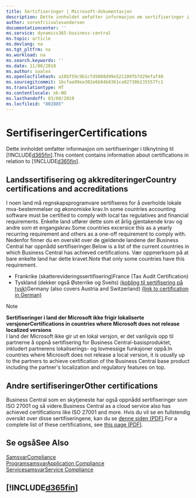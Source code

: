 ```yaml
---
title: Sertifiseringer | Microsoft-dokumentasjon
description: Dette innholdet omfatter informasjon om sertifiseringer i tilknytning til Business Central.
author: sorenfriisalexandersen
documentationcenter: ''
ms.service: dynamics365-business-central
ms.topic: article
ms.devlang: na
ms.tgt_pltfrm: na
ms.workload: na
ms.search.keywords: ''
ms.date: 11/08/2018
ms.author: soalex
ms.openlocfilehash: a18bf59c9b1cfd5008d99e521109fb7d29efaf48
ms.sourcegitcommit: 1bcfaa99ea302e6b84b8361ca02730b135557fc1
ms.translationtype: HT
ms.contentlocale: nb-NO
ms.lasthandoff: 03/08/2019
ms.locfileid: "802885"
---
```

# <a name="certifications"></a><span data-ttu-id="1016e-103">Sertifiseringer</span><span class="sxs-lookup"><span data-stu-id="1016e-103">Certifications</span></span>  
<span data-ttu-id="1016e-104">Dette innholdet omfatter informasjon om sertifiseringer i tilknytning til [!INCLUDE[d365fin](../includes/d365fin_md.md)].</span><span class="sxs-lookup"><span data-stu-id="1016e-104">This content contains information about certifications in relation to [!INCLUDE[d365fin](../includes/d365fin_md.md)].</span></span>  

## <a name="country-certifications-and-accreditations"></a><span data-ttu-id="1016e-105">Landssertifisering og akkrediteringer</span><span class="sxs-lookup"><span data-stu-id="1016e-105">Country certifications and accreditations</span></span>
<span data-ttu-id="1016e-106">I noen land må regnskapsprogramvare sertifiseres for å overholde lokale mva-bestemmelser og økonomiske krav.</span><span class="sxs-lookup"><span data-stu-id="1016e-106">In some countries accounting software must be certified to comply with local tax regulatives and financial requirements.</span></span> <span data-ttu-id="1016e-107">Enkelte land utfører dette som et årlig gjentakende krav og andre som et engangskrav.</span><span class="sxs-lookup"><span data-stu-id="1016e-107">Some countries excersice this as a yearly recurring requirement and others as a one-off requirement to comply with.</span></span> <span data-ttu-id="1016e-108">Nedenfor finner du en oversikt over de gjeldende landene der Business Central har oppnådd sertifiseringer.</span><span class="sxs-lookup"><span data-stu-id="1016e-108">Below is a list of the current countries in which Business Central has achieved certifications.</span></span> <span data-ttu-id="1016e-109">Vær oppmerksom på at bare enkelte land har dette kravet.</span><span class="sxs-lookup"><span data-stu-id="1016e-109">Note that only some countries have this requirement.</span></span>  
- <span data-ttu-id="1016e-110">Frankrike (skatterevideringssertifisering)</span><span class="sxs-lookup"><span data-stu-id="1016e-110">France (Tax Audit Certification)</span></span>
- <span data-ttu-id="1016e-111">Tyskland (dekker også Østerrike og Sveits) [(kobling til sertifisering på tysk)](https://www.bdo.de/de-de/themen/softwarebescheinungen/bdo/microsoft-dynamics-365-business-central)</span><span class="sxs-lookup"><span data-stu-id="1016e-111">Germany (also covers Austria and Switzerland) [(link to certification in German)](https://www.bdo.de/de-de/themen/softwarebescheinungen/bdo/microsoft-dynamics-365-business-central)</span></span>

> [!NOTE]  
>  <span data-ttu-id="1016e-112">**Sertifiseringer i land der Microsoft ikke frigir lokaliserte versjoner**</span><span class="sxs-lookup"><span data-stu-id="1016e-112">**Certifications in countries where Microsoft does not release localized versions**</span></span>  
> <span data-ttu-id="1016e-113">I land der Microsoft ikke gir ut en lokal versjon, er det vanligvis opp til partnerne å oppnå sertifisering for Business Central-basisproduktet, inkludert partnerens lokaliserings- og lovmessige funksjoner oppå.</span><span class="sxs-lookup"><span data-stu-id="1016e-113">In countries where Microsoft does not release a local version, it is usually up to the partners to achieve certification of the Business Central base product including the partner's localization and regulatory features on top.</span></span>

## <a name="other-certifications"></a><span data-ttu-id="1016e-114">Andre sertifiseringer</span><span class="sxs-lookup"><span data-stu-id="1016e-114">Other certifications</span></span>  
<span data-ttu-id="1016e-115">Business Central som en skytjeneste har også oppnådd sertifiseringer som ISO 27001 og så videre.</span><span class="sxs-lookup"><span data-stu-id="1016e-115">Business Central as a cloud service also has achieved certifications like ISO 27001 and more.</span></span> <span data-ttu-id="1016e-116">Hvis du vil se en fullstendig oversikt over disse sertifiseringene, kan du se [denne siden (PDF)](https://aka.ms/d365-compliance-list).</span><span class="sxs-lookup"><span data-stu-id="1016e-116">For a complete list of these certifications, see [this page (PDF)](https://aka.ms/d365-compliance-list).</span></span>

## <a name="see-also"></a><span data-ttu-id="1016e-117">Se også</span><span class="sxs-lookup"><span data-stu-id="1016e-117">See Also</span></span>  
[<span data-ttu-id="1016e-118">Samsvar</span><span class="sxs-lookup"><span data-stu-id="1016e-118">Compliance</span></span>](compliance-overview.md)  
[<span data-ttu-id="1016e-119">Programsamsvar</span><span class="sxs-lookup"><span data-stu-id="1016e-119">Application Compliance</span></span>](compliance-application-compliance.md)  
[<span data-ttu-id="1016e-120">Servicesamsvar</span><span class="sxs-lookup"><span data-stu-id="1016e-120">Service Compliance</span></span>](compliance-service-compliance.md)  

 ## [!INCLUDE[d365fin](../includes/free_trial_md.md)]  
 
